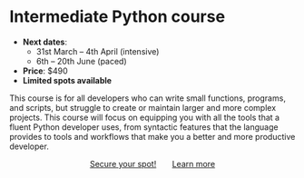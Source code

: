 # Intermediate Python course

- **Next dates**:
   - 31st March – 4th April (intensive)
   - 6th – 20th June (paced)
- **Price**: $490
- **Limited spots available**

This course is for all developers who can write small functions, programs, and scripts, but struggle to create or maintain larger and more complex projects.
This course will focus on equipping you with all the tools that a fluent Python developer uses, from syntactic features that the language provides to tools and workflows that make you a better and more productive developer.


<div style="display:flex; justify-content:center;">
<a href="/courses/intermediate-python-course#sign-up" class="btn" style="margin-right: 1em;">Secure your spot!</a>
<a href="/courses/intermediate-python-course" class="btn" style="margin-left: 1em;">Learn more</a>
</div>
